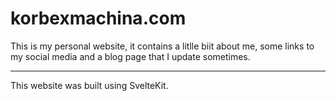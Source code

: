 # korbexmachina.com

This is my personal website, it contains a litlle biit about me, some links to my social media and a blog page that I update sometimes.

---

This website was built using SvelteKit.
